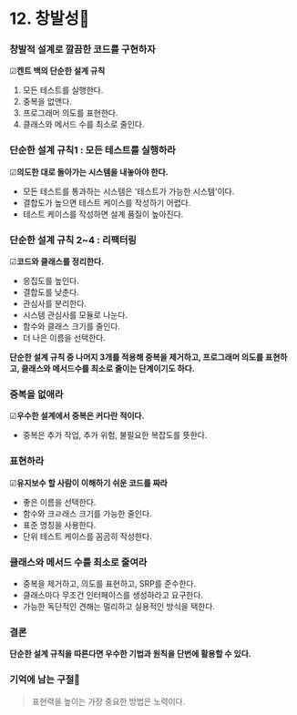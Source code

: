 # 12. 창발성🎈

### 창발적 설계로 깔끔한 코드를 구현하자

☑**켄트 백의 단순한 설계 규칙**

1. 모든 테스트를 실행한다.
2. 중복을 없앤다.
3. 프로그래머 의도를 표현한다.
4. 클래스와 메서드 수를 최소로 줄인다.

### 단순한 설계 규칙1 : 모든 테스트를 실행하라

☑**의도한 대로 돌아가는 시스템을 내놓아야 한다.**

- 모든 테스트를 통과하는 시스템은 '테스트가 가능한 시스템'이다.
- 결합도가 높으면 테스트 케이스를 작성하기 어렵다.
- 테스트 케이스를 작성하면 설계 품질이 높아진다.

### 단순한 설계 규칙 2~4 : 리팩터링

☑**코드와 클래스를 정리한다.**

- 응집도를 높인다.
- 결합도를 낮춘다.
- 관심사를 분리한다.
- 시스템 관심사를 모듈로 나눈다.
- 함수와 클래스 크기를 줄인다.
- 더 나은 이름을 선택한다.

**단순한 설계 규칙 중 나머지 3개를 적용해 중복을 제거하고, 프로그래머 의도를 표현하고, 클래스와 메서드수를 최소로 줄이는 단계이기도 하다.**

### 중복을 없애라

☑**우수한 설계에서 중복은 커다란 적이다.**

- 중복은 추가 작업, 추가 위험, 불필요한 복잡도를 뜻한다.

### 표현하라

☑**유지보수 할 사람이 이해하기 쉬운 코드를 짜라**

- 좋은 이름을 선택한다.
- 함수와 크ㄹ래스 크기를 가능한 줄인다.
- 표준 명칭을 사용한다.
- 단위 테스트 케이스를 꼼곰히 작성한다.

### 클래스와 메서드 수를 최소로 줄여라

- 중복을 제거하고, 의도를 표현하고, SRP를 준수한다.
- 클래스마다 무조건 인터페이스를 생성하라고 요구한다.
- 가능한 독단적인 견해는 멀리하고 실용적인 방식을 택한다.

### 결론

**단순한 설계 규칙을 따른다면 우수한 기법과 원칙을 단번에 활용할 수 있다.**

### 기억에 남는 구절📖

> 표현력을 높이는 가장 중요한 방법은 노력이다.
